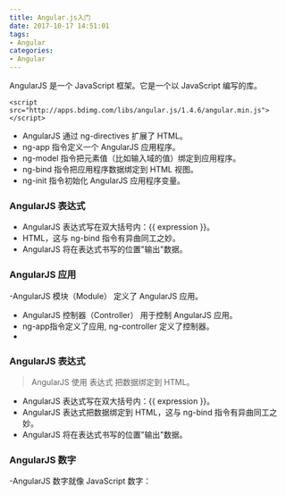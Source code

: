 ```yaml
---
title: Angular.js入门
date: 2017-10-17 14:51:01
tags:
- Angular
categories: 
- Angular 
---
```



AngularJS 是一个 JavaScript 框架。它是一个以 JavaScript 编写的库。
```
<script src="http://apps.bdimg.com/libs/angular.js/1.4.6/angular.min.js"></script>
```
- AngularJS 通过 ng-directives 扩展了 HTML。
- ng-app 指令定义一个 AngularJS 应用程序。
- ng-model 指令把元素值（比如输入域的值）绑定到应用程序。
- ng-bind 指令把应用程序数据绑定到 HTML 视图。
- ng-init 指令初始化 AngularJS 应用程序变量。

### AngularJS 表达式
- AngularJS 表达式写在双大括号内：{{ expression }}。
- HTML，这与 ng-bind 指令有异曲同工之妙。
- AngularJS 将在表达式书写的位置"输出"数据。

### AngularJS 应用
-AngularJS 模块（Module） 定义了 AngularJS 应用。
- AngularJS 控制器（Controller） 用于控制 AngularJS 应用。
- ng-app指令定义了应用, ng-controller 定义了控制器。
- 

### AngularJS 表达式
> AngularJS 使用 表达式 把数据绑定到 HTML。
- AngularJS 表达式写在双大括号内：{{ expression }}。
- AngularJS 表达式把数据绑定到 HTML，这与 ng-bind 指令有异曲同工之妙。
- AngularJS 将在表达式书写的位置"输出"数据。
### AngularJS 数字
-AngularJS 数字就像 JavaScript 数字：
